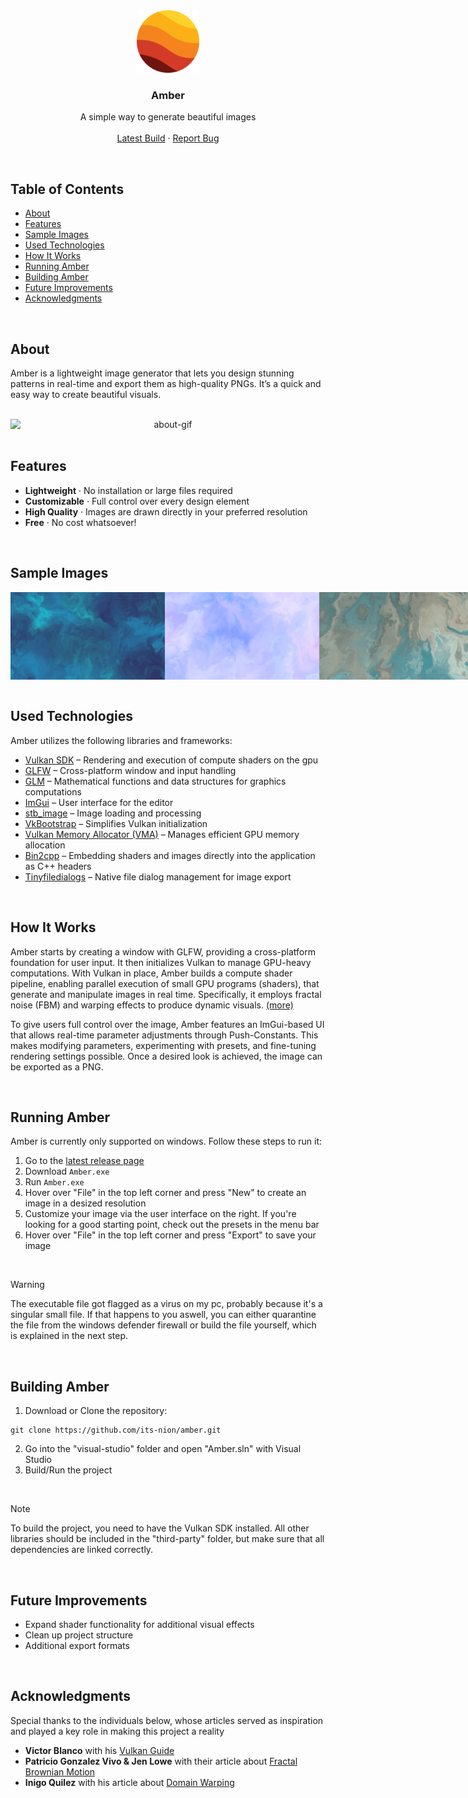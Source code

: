 <!-- HEADER -->
<div align="center">
  <a href="https://github.com/its-nion/Amber">
    <img src="icon/Amber.png" alt="Logo" width="100" height="100">
  </a>

  <h3 align="center">Amber</h3>
  
  <p align="center">
    A simple way to generate beautiful images
    <br />
    <br />
    <a href="https://github.com/its-nion/amber/releases/latest">Latest Build</a>
    ·
    <a href="https://github.com/its-nion/Amber/issues/new?assignees=&labels=bug&projects=&template=bug_report.md&title=">Report Bug</a>
  </p>
</div>

<br />

<!-- TOC -->
## Table of Contents
- [About](#about)
- [Features](#features)
- [Sample Images](#sample-images)
- [Used Technologies](#used-technologies)
- [How It Works](#how-it-works)
- [Running Amber](#running-amber)
- [Building Amber](#building-amber)
- [Future Improvements](#future-improvements)
- [Acknowledgments](#acknowledgments)

<br />

<!-- ABOUT -->
## About
Amber is a lightweight image generator that lets you design stunning patterns in real-time and export them as high-quality PNGs. It’s a quick and easy way to create beautiful visuals.

<br />

<div style="display: flex", align="center">
  <img src="images/about-2.gif" alt="about-gif" style="width: 100%">
</div>

<br />

<!-- FEATURES -->
## Features
- **Lightweight** · No installation or large files required
- **Customizable** · Full control over every design element
- **High Quality** · Images are drawn directly in your preferred resolution
- **Free** · No cost whatsoever!

<br />

<!-- SAMPLE IMAGES -->
## Sample Images
<div style="display: flex", align="center">
  <img src="images/ocean.png" alt="red image" style="width: 49%">
  <img src="images/celeste.png" alt="white image" style="width: 49%">
  <img src="images/wetlands.png" alt="desert image" style="width: 99%">
  <img src="images/harmony.png" alt="water image" style="width: 49%">
  <img src="images/crimson.png" alt="cloud image" style="width: 49%">
</div>

<br />

<!-- Used Technologies -->
## Used Technologies
Amber utilizes the following libraries and frameworks:
- [Vulkan SDK](https://www.lunarg.com/vulkan-sdk/) – Rendering and execution of compute shaders on the gpu
- [GLFW](https://www.glfw.org/) – Cross-platform window and input handling
- [GLM](https://github.com/g-truc/glm) – Mathematical functions and data structures for graphics computations
- [ImGui](https://github.com/ocornut/imgui) – User interface for the editor
- [stb_image](https://github.com/nothings/stb) – Image loading and processing
- [VkBootstrap](https://github.com/charles-lunarg/vk-bootstrap) – Simplifies Vulkan initialization
- [Vulkan Memory Allocator (VMA)](https://github.com/GPUOpen-LibrariesAndSDKs/VulkanMemoryAllocator) – Manages efficient GPU memory allocation
- [Bin2cpp](https://github.com/end2endzone/bin2cpp) – Embedding shaders and images directly into the application as C++ headers
- [Tinyfiledialogs](https://github.com/native-toolkit/libtinyfiledialogs) – Native file dialog management for image export

<br />

<!-- How It Works -->
## How It Works
Amber starts by creating a window with GLFW, providing a cross-platform foundation for user input. It then initializes Vulkan to manage GPU-heavy computations. With Vulkan in place, Amber builds a compute shader pipeline, enabling parallel execution of small GPU programs (shaders), that generate and manipulate images in real time. Specifically, it employs fractal noise (FBM) and warping effects to produce dynamic visuals. [(more)](#acknowledgments)

To give users full control over the image, Amber features an ImGui-based UI that allows real-time parameter adjustments through Push-Constants. This makes modifying parameters, experimenting with presets, and fine-tuning rendering settings possible. Once a desired look is achieved, the image can be exported as a PNG.

<br />

<!-- Running Amber -->
## Running Amber
Amber is currently only supported on windows. Follow these steps to run it:

1. Go to the [latest release page](https://github.com/its-nion/amber/releases/latest)
2. Download ``Amber.exe``
3. Run ``Amber.exe``
4. Hover over "File" in the top left corner and press "New" to create an image in a desized resolution
5. Customize your image via the user interface on the right. If you're looking for a good starting point, check out the presets in the menu bar
6. Hover over "File" in the top left corner and press "Export" to save your image

<br />

> [!Warning]  
> The executable file got flagged as a virus on my pc, probably because it's a singular small file. If that happens to you aswell, you can either quarantine the file from the windows defender firewall or build the file yourself, which is explained in the next step.

<br />

## Building Amber
1. Download or Clone the repository:
```
git clone https://github.com/its-nion/amber.git
```
2. Go into the "visual-studio" folder and open "Amber.sln" with Visual Studio
3. Build/Run the project

<br />

> [!Note]  
> To build the project, you need to have the Vulkan SDK installed. All other libraries should be included in the "third-party" folder, but make sure that all dependencies are linked correctly.

<br />

<!-- Future Improvements -->
## Future Improvements
- Expand shader functionality for additional visual effects
- Clean up project structure
- Additional export formats

<br />

<!-- Acknowledgments -->
## Acknowledgments
Special thanks to the individuals below, whose articles served as inspiration and played a key role in making this project a reality
- **Victor Blanco** with his [Vulkan Guide](https://vkguide.dev/)
- **Patricio Gonzalez Vivo & Jen Lowe** with their article about [Fractal Brownian Motion](https://thebookofshaders.com/13/)
- **Inigo Quilez** with his article about [Domain Warping](https://iquilezles.org/articles/warp/)
